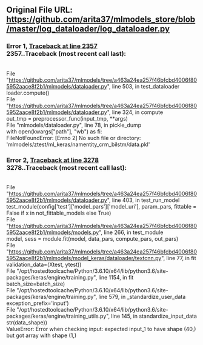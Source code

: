## Original File URL: https://github.com/arita37/mlmodels_store/blob/master/log_dataloader/log_dataloader.py


### Error 1, [Traceback at line 2357](https://github.com/arita37/mlmodels_store/blob/master/log_dataloader/log_dataloader.py#L2357)<br />2357..Traceback (most recent call last):
<br />  File "https://github.com/arita37/mlmodels/tree/a463a24ea257f46bfcbd4006f805952aace8f2b1/mlmodels/dataloader.py", line 503, in test_dataloader
<br />    loader.compute()
<br />  File "https://github.com/arita37/mlmodels/tree/a463a24ea257f46bfcbd4006f805952aace8f2b1/mlmodels/dataloader.py", line 324, in compute
<br />    out_tmp = preprocessor_func(input_tmp, **args)
<br />  File "mlmodels/dataloader.py", line 78, in pickle_dump
<br />    with open(kwargs["path"], "wb") as fi:
<br />FileNotFoundError: [Errno 2] No such file or directory: 'mlmodels/ztest/ml_keras/namentity_crm_bilstm/data.pkl'



### Error 2, [Traceback at line 3278](https://github.com/arita37/mlmodels_store/blob/master/log_dataloader/log_dataloader.py#L3278)<br />3278..Traceback (most recent call last):
<br />  File "https://github.com/arita37/mlmodels/tree/a463a24ea257f46bfcbd4006f805952aace8f2b1/mlmodels/dataloader.py", line 403, in test_run_model
<br />    test_module(config['test']['model_pars']['model_uri'], param_pars, fittable = False if x in not_fittable_models else True)
<br />  File "https://github.com/arita37/mlmodels/tree/a463a24ea257f46bfcbd4006f805952aace8f2b1/mlmodels/models.py", line 266, in test_module
<br />    model, sess = module.fit(model, data_pars, compute_pars, out_pars)
<br />  File "https://github.com/arita37/mlmodels/tree/a463a24ea257f46bfcbd4006f805952aace8f2b1/mlmodels/model_keras/dataloader/textcnn.py", line 77, in fit
<br />    validation_data=(Xtest, ytest))
<br />  File "/opt/hostedtoolcache/Python/3.6.10/x64/lib/python3.6/site-packages/keras/engine/training.py", line 1154, in fit
<br />    batch_size=batch_size)
<br />  File "/opt/hostedtoolcache/Python/3.6.10/x64/lib/python3.6/site-packages/keras/engine/training.py", line 579, in _standardize_user_data
<br />    exception_prefix='input')
<br />  File "/opt/hostedtoolcache/Python/3.6.10/x64/lib/python3.6/site-packages/keras/engine/training_utils.py", line 145, in standardize_input_data
<br />    str(data_shape))
<br />ValueError: Error when checking input: expected input_1 to have shape (40,) but got array with shape (1,)
